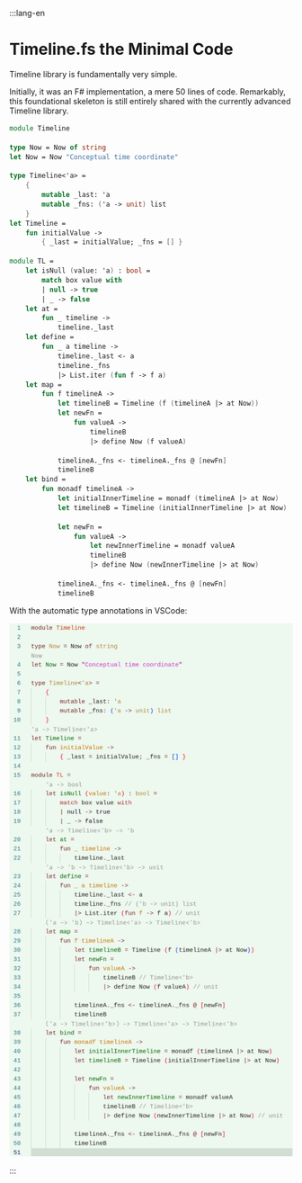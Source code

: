 :::lang-en

# Timeline.fs the Minimal Code

Timeline library is fundamentally very simple.

Initially, it was an F# implementation, a mere 50 lines of code. Remarkably, this foundational skeleton is still entirely shared with the currently advanced Timeline library.

```fsharp
module Timeline

type Now = Now of string
let Now = Now "Conceptual time coordinate"

type Timeline<'a> =
    {
        mutable _last: 'a
        mutable _fns: ('a -> unit) list
    }
let Timeline =
    fun initialValue ->
        { _last = initialValue; _fns = [] }

module TL =
    let isNull (value: 'a) : bool =
        match box value with
        | null -> true
        | _ -> false
    let at =
        fun _ timeline ->
            timeline._last
    let define =
        fun _ a timeline ->
            timeline._last <- a
            timeline._fns
            |> List.iter (fun f -> f a)
    let map =
        fun f timelineA ->
            let timelineB = Timeline (f (timelineA |> at Now))
            let newFn =
                fun valueA ->
                    timelineB
                    |> define Now (f valueA)

            timelineA._fns <- timelineA._fns @ [newFn]
            timelineB
    let bind =
        fun monadf timelineA ->
            let initialInnerTimeline = monadf (timelineA |> at Now)
            let timelineB = Timeline (initialInnerTimeline |> at Now)

            let newFn =
                fun valueA ->
                    let newInnerTimeline = monadf valueA
                    timelineB
                    |> define Now (newInnerTimeline |> at Now)

            timelineA._fns <- timelineA._fns @ [newFn]
            timelineB
```

With the automatic type annotations in VSCode:

![image](https://raw.githubusercontent.com/ken-okabe/web-images5/main/img_1752468492517.png)

:::